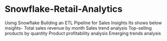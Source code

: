 # Snowflake-Retail-Analytics
Using Snowflake Building an ETL Pipeline for Sales Insights
Its shows below insights-
Total sales revenue by month
Sales trend analysis
Top-selling products by quantity
Product profitability analysis 
Emerging trends analysis
